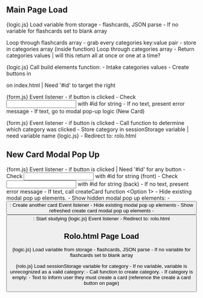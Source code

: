 ## Main Page Load

{logic.js}
Load variable from storage - flashcards, JSON parse
    - If no variable for flashcards set to blank array


Loop through flashcards array
    - grab every categories key:value pair
    - store in categories array (inside function)
Loop through categories array
    - Return categories values | will this return all at once or one at a time?

{logic.js}
Call build elements function:
    - Intake categories values
    - Create buttons in <div> on index.html | Need '#id' to target the right <div>

{form.js}
Event listener - if <create category> button is clicked
    - Check <input> with #id for string
        - If no text, present error message
        - If text, go to modal pop-up logic (New Card)

{form.js}
Event listener - if <category> button is clicked
    - Call function to determine which category was clicked
        - Store category in sessionStorage variable | need variable name
    {logic.js}
    - Redirect to: rolo.html


## New Card Modal Pop Up

{form.js}
Event listener - if <create card> button is clicked | Need '#id' for any <create card> button
    - Check <input> with #id for string (front)
    - Check <input> with #id for string (back)
        - If no text, present error message
        - If text, call createCard function
    <Option 1>
        - Hide existing modal pop up elements.
        - Show hidden modal pop up elements:
            - <button>: Create another card
                Event listener
                    - Hide existing modal pop up elements
                    - Show refreshed create card modal pop up elements
            - <button>: Start studying
                {logic.js}
                Event listener
                    - Redirect to: rolo.html

## Rolo.html Page Load

{logic.js}
Load variable from storage - flashcards, JSON parse
    - If no variable for flashcards set to blank array

{rolo.js}
Load sessionStorage variable for category
    - If no variable, variable is unrecognized as a valid category:
        - Call function to create category.
    - If category is empty:
        - Text to inform user they must create a card (reference the create a card button on page)

